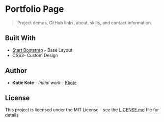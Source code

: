 # Portfolio Page
> Project demos, GitHub links, about, skills, and contact information.




## Built With

* [Start Bootstrap](https://startbootstrap.com/template-overviews/grayscale/) - Base Layout
* CSS3- Custom Design



## Author

* **Katie Kote** - *Initial work* - [Kkote](https://github.com/kkote)

## License

This project is licensed under the MIT License - see the [LICENSE.md](LICENSE.md) file for details
